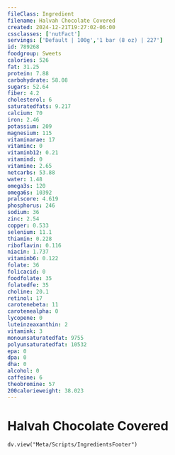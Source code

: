 ```yaml
---
fileClass: Ingredient
filename: Halvah Chocolate Covered
created: 2024-12-21T19:27:02-06:00
cssclasses: ['nutFact']
servings: ['Default | 100g','1 bar (8 oz) | 227']
id: 789268
foodgroup: Sweets
calories: 526
fat: 31.25
protein: 7.88
carbohydrate: 58.08
sugars: 52.64
fiber: 4.2
cholesterol: 6
saturatedfats: 9.217
calcium: 70
iron: 2.46
potassium: 209
magnesium: 115
vitaminarae: 17
vitaminc: 0
vitaminb12: 0.21
vitamind: 0
vitamine: 2.65
netcarbs: 53.88
water: 1.48
omega3s: 120
omega6s: 10392
pralscore: 4.619
phosphorus: 246
sodium: 36
zinc: 2.54
copper: 0.533
selenium: 11.1
thiamin: 0.228
riboflavin: 0.116
niacin: 1.737
vitaminb6: 0.122
folate: 36
folicacid: 0
foodfolate: 35
folatedfe: 35
choline: 20.1
retinol: 17
carotenebeta: 11
carotenealpha: 0
lycopene: 0
luteinzeaxanthin: 2
vitamink: 3
monounsaturatedfat: 9755
polyunsaturatedfat: 10532
epa: 0
dpa: 0
dha: 0
alcohol: 0
caffeine: 6
theobromine: 57
200calorieweight: 38.023
---
```


# Halvah Chocolate Covered

```dataviewjs
dv.view("Meta/Scripts/IngredientsFooter")
```